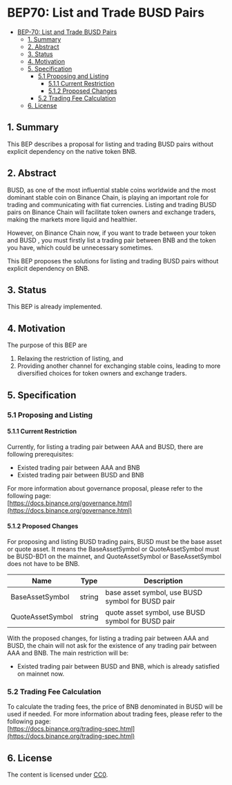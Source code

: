 # BEP70: List and Trade BUSD Pairs

- [BEP-70: List and Trade BUSD Pairs](#bep-70-list-and-trade-buse-pairs)
  - [1. Summary](#1-summary)
  - [2. Abstract](#2-abstract)
  - [3. Status](#3-status)
  - [4. Motivation](#4-motivation)
  - [5. Specification](#5-specification)
    - [5.1 Proposing and Listing](#51-proposing-and-listing)
      - [5.1.1 Current Restriction](#511-current-restriction)
      - [5.1.2 Proposed Changes](#512-proposed-changes)
    - [5.2 Trading Fee Calculation](#52-trading-fee-calculation)
  - [6. License](#6-license)

## 1. Summary
This BEP describes a proposal for listing and trading BUSD pairs without explicit dependency on the native token BNB.

## 2. Abstract
BUSD, as one of the most influential stable coins worldwide and the most dominant stable coin on Binance Chain, is playing an important role for trading and communicating with fiat currencies. Listing and trading BUSD pairs on Binance Chain will facilitate token owners and exchange traders, making the markets more liquid and healthier. 

However, on Binance Chain now, if you want to trade between your token and BUSD , you must firstly list a trading pair between BNB and the token you have, which could be unnecessary sometimes. 

This BEP proposes the solutions for listing and trading BUSD pairs without explicit dependency on BNB.

## 3. Status
This BEP is already implemented.

## 4. Motivation
The purpose of this BEP are   
1. Relaxing the restriction of listing, and  
2. Providing another channel for exchanging stable coins, leading to more diversified choices for token owners and exchange traders.

## 5. Specification
### 5.1 Proposing and Listing
#### 5.1.1 Current Restriction
Currently, for listing a trading pair between AAA and BUSD, there are following prerequisites:
+ Existed trading pair between AAA and BNB
+ Existed trading pair between BUSD and BNB  

For more information about governance proposal, please refer to the following page:   
[https://docs.binance.org/governance.html](https://docs.binance.org/governance.html)

#### 5.1.2 Proposed Changes
For proposing and listing BUSD trading pairs, BUSD must be the base asset or quote asset. It means the BaseAssetSymbol or QuoteAssetSymbol must be BUSD-BD1 on the mainnet, and QuoteAssetSymbol or BaseAssetSymbol does not have to be BNB. 

|     **Name**        | **Type**    |    **Description**        |
| ------------------- | ----------- | ------------------------  |
| BaseAssetSymbol     | string      | base asset symbol, use BUSD symbol for BUSD pair |
| QuoteAssetSymbol    | string      | quote asset symbol, use BUSD symbol for BUSD pair |

With the proposed changes, for listing a trading pair between AAA and BUSD, the chain will not ask for the existence of any trading pair between AAA and BNB. The main restriction will be:
+ Existed trading pair between BUSD and BNB, which is already satisfied on mainnet now.

### 5.2 Trading Fee Calculation
To calculate the trading fees, the price of BNB denominated in BUSD will be used if needed.
For more information about trading fees, please refer to the following page:  
[https://docs.binance.org/trading-spec.html](https://docs.binance.org/trading-spec.html)


## 6. License
The content is licensed under [CC0](https://creativecommons.org/publicdomain/zero/1.0/).